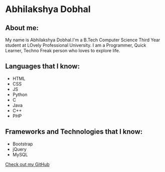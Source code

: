 # Abhilakshya Dobhal

## About me:

My name is Abhilakshya Dobhal.I'm a B.Tech Computer Science Third Year student at LOvely Professional University. I am a Programmer, Quick Learner, Techno Freak person who loves to explore life.

## Languages that I know:

- HTML
- CSS
- JS
- Python
- C
- Java
- C++
- PHP


## Frameworks and Technologies that I know:

- Bootstrap
- jQuery
- MySQL



[Check out my GitHub](https://github.com/abhilakshyadobhal)
